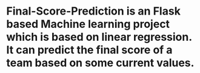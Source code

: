 # Final-Score-Prediction is an Flask based Machine learning project which is based on linear regression. It can predict the final score of a team based on some current values. 
